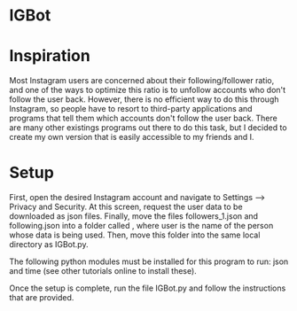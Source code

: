 # IGBot

# Inspiration
Most Instagram users are concerned about their following/follower ratio, 
and one of the ways to optimize this ratio is to unfollow accounts who 
don't follow the user back. However, there is no efficient way to do this 
through Instagram, so people have to resort to third-party applications 
and programs that tell them which accounts don't follow the user back. 
There are many other existings programs out there to do this task, but I 
decided to create my own version that is easily accessible to my friends 
and I.

# Setup
First, open the desired Instagram account and navigate to Settings --> 
Privacy and Security. At this screen, request the user data to be 
downloaded as json files. Finally, move the files followers_1.json and 
following.json into a folder called <user>, where user is the name of the 
person whose data is being used. Then, move this folder into the same 
local directory as IGBot.py.

The following python modules must be installed for this program to run: 
json and time (see other tutorials online to install these).

Once the setup is complete, run the file IGBot.py and follow the 
instructions that are provided.

